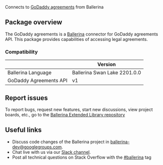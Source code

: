 Connects to [GoDaddy agreements](https://developer.godaddy.com/doc/endpoint/agreements) from Ballerina
## Package overview
The GoDaddy agreements is a [Ballerina](https://ballerina.io/) connector for GoDaddy agreements API. This package provides capabilities of 
accessing legal agreements.
### Compatibility
|                              | Version                   |
|------------------------------|---------------------------|
| Ballerina Language           | Ballerina Swan Lake 2201.0.0|
| GoDaddy Agreements API       | v1                        |

## Report issues
To report bugs, request new features, start new discussions, view project boards, etc., go to the [Ballerina Extended Library repository](https://github.com/ballerina-platform/ballerina-extended-library)

## Useful links
- Discuss code changes of the Ballerina project in [ballerina-dev@googlegroups.com](mailto:ballerina-dev@googlegroups.com).
- Chat live with us via our [Slack channel](https://ballerina.io/community/slack/).
- Post all technical questions on Stack Overflow with the [#ballerina](https://stackoverflow.com/questions/tagged/ballerina) tag
